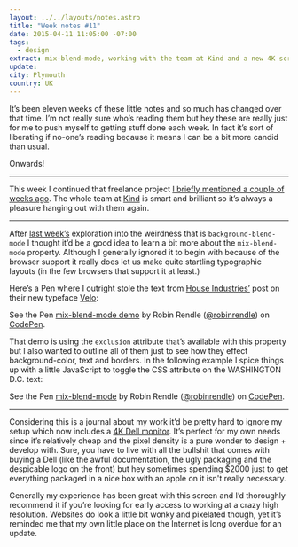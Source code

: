 ```yaml
---
layout: ../../layouts/notes.astro
title: "Week notes #11"
date: 2015-04-11 11:05:00 -07:00
tags:
  - design
extract: mix-blend-mode, working with the team at Kind and a new 4K screen
update:
city: Plymouth
country: UK
---
```


It’s been eleven weeks of these little notes and so much has changed over that time. I’m not really sure who’s reading them but hey these are really just for me to push myself to getting stuff done each week. In fact it’s sort of liberating if no-one’s reading because it means I can be a bit more candid than usual.

Onwards!

---

This week I continued that freelance project [I briefly mentioned a couple of weeks ago](http://robinrendle.com/notes/week-notes-9/). The whole team at [Kind](http://madebykind.com) is smart and brilliant so it’s always a pleasure hanging out with them again.

---

After [last week’s](http://robinrendle.com/notes/week-notes/10) exploration into the weirdness that is `background-blend-mode` I thought it’d be a good idea to learn a bit more about the `mix-blend-mode` property. Although I generally ignored it to begin with because of the browser support it really does let us make quite startling typographic layouts (in the few browsers that support it at least.)

Here’s a Pen where I outright stole the text from [House Industries’](http://www.houseind.com/) post on their new typeface [Velo](http://houseindustries.cmail1.com/t/ViewEmail/y/68885BCE0F413AE5/B9C37F14E9781D9EA7F290B8E8FDC6A0):

<p data-height="668" data-theme-id="0" data-slug-hash="gbNjGm" data-default-tab="result" data-user="robinrendle" class='codepen'>See the Pen <a href='http://codepen.io/robinrendle/pen/gbNjGm/'>mix-blend-mode demo</a> by Robin Rendle (<a href='http://codepen.io/robinrendle'>@robinrendle</a>) on <a href='http://codepen.io'>CodePen</a>.</p>
<script async src="//assets.codepen.io/assets/embed/ei.js"></script>

That demo is using the `exclusion` attribute that’s available with this property but I also wanted to outline all of them just to see how they effect background-color, text and borders. In the following example I spice things up with a little JavaScript to toggle the CSS attribute on the WASHINGTON D.C. text:

<p data-height="700" data-theme-id="0" data-slug-hash="wBLyLg" data-default-tab="result" data-user="robinrendle" class='codepen'>See the Pen <a href='http://codepen.io/robinrendle/pen/wBLyLg/'>mix-blend-mode</a> by Robin Rendle (<a href='http://codepen.io/robinrendle'>@robinrendle</a>) on <a href='http://codepen.io'>CodePen</a>.</p>

---

Considering this is a journal about my work it’d be pretty hard to ignore my setup which now includes a [4K Dell monitor](http://www.amazon.co.uk/Dell-P2415Q-Premium-Widescreen-Monitor/dp/B00QAJ2MOM/ref=sr_1_1?ie=UTF8&qid=1427891619&sr=8-1&keywords=Dell+P2415Q+24+Inch+IPS+4K+UHD+Premium+Widescreen+Monitor#productDetails). It’s perfect for my own needs since it’s relatively cheap and the pixel density is a pure wonder to design + develop with. Sure, you have to live with all the bullshit that comes with buying a Dell (like the awful documentation, the ugly packaging and the despicable logo on the front) but hey sometimes spending \$2000 just to get everything packaged in a nice box with an apple on it isn't really necessary.

Generally my experience has been great with this screen and I’d thoroughly recommend it if you’re looking for early access to working at a crazy high resolution. Websites do look a little bit wonky and pixelated though, yet it’s reminded me that my own little place on the Internet is long overdue for an update.
